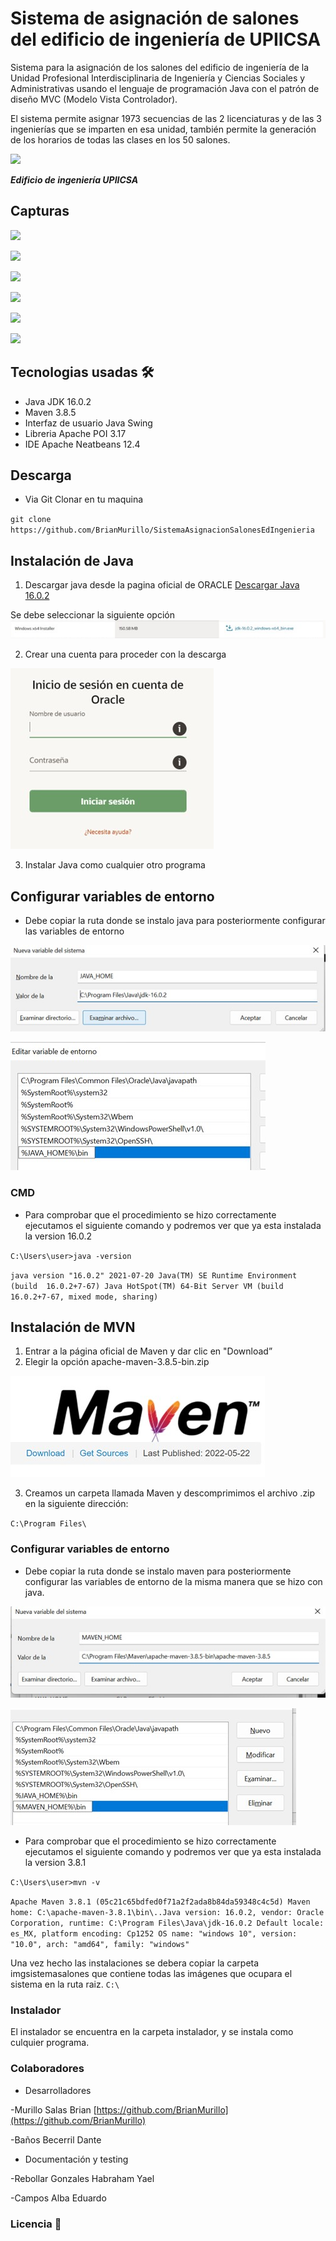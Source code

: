 # Sistema de asignación de salones del edificio de ingeniería de UPIICSA
Sistema para  la asignación de los salones del edificio de ingeniería de la Unidad Profesional Interdisciplinaria de Ingeniería y Ciencias Sociales y Administrativas usando el lenguaje de programación Java con el patrón de diseño MVC (Modelo Vista Controlador).

El sistema permite asignar 1973 secuencias de las 2 licenciaturas y de las 3 ingenierías que se imparten en esa unidad, también permite la generación de los horarios de todas las clases en los 50 salones.

![](https://upload.wikimedia.org/wikipedia/commons/4/4a/UPIICSA.jpg)

***Edificio de ingeniería UPIICSA***

## Capturas

![](https://brianmurillo.github.io/CienciasUPIICSA/img/portfolio/allocationsystem/salones1.jpg)

![](https://brianmurillo.github.io/CienciasUPIICSA/img/portfolio/allocationsystem/salones2.jpg)

![](https://brianmurillo.github.io/CienciasUPIICSA/img/portfolio/allocationsystem/salones3.jpg)

![](https://brianmurillo.github.io/CienciasUPIICSA/img/portfolio/allocationsystem/salones6.jpg)

![](https://brianmurillo.github.io/CienciasUPIICSA/img/portfolio/allocationsystem/salones8.jpg)

![](https://brianmurillo.github.io/CienciasUPIICSA/img/portfolio/allocationsystem/salones9.jpg)

## Tecnologias usadas 🛠️
- Java JDK 16.0.2
- Maven 3.8.5
- Interfaz de usuario Java Swing
- Libreria Apache POI 3.17
- IDE Apache Neatbeans 12.4

## Descarga

- Via Git
Clonar en tu maquina

``git clone https://github.com/BrianMurillo/SistemaAsignacionSalonesEdIngenieria``

## Instalación de Java
1. Descargar java desde la pagina oficial de ORACLE
[Descargar Java 16.0.2](https://www.oracle.com/java/technologies/javase/jdk16-archive-downloads.html)

Se debe seleccionar la siguiente opción
![](https://github.com/BrianMurillo/SistemaAsignacionSalonesEdIngenieria/blob/main/img_instalacion/install1.jpg?raw=true)

2. Crear una cuenta para proceder con la descarga

![](https://github.com/BrianMurillo/SistemaAsignacionSalonesEdIngenieria/blob/main/img_instalacion/install2.jpg?raw=true)

3. Instalar Java como cualquier otro programa

## Configurar variables de entorno
- Debe copiar la ruta donde se instalo java para posteriormente configurar las variables de entorno

![](https://github.com/BrianMurillo/SistemaAsignacionSalonesEdIngenieria/blob/main/img_instalacion/install6.jpg?raw=true)

![](https://github.com/BrianMurillo/SistemaAsignacionSalonesEdIngenieria/blob/main/img_instalacion/install9.jpg?raw=true)

### CMD

- Para comprobar que el procedimiento se hizo correctamente ejecutamos el siguiente comando y podremos ver que ya esta instalada la version 16.0.2

``C:\Users\user>java -version``

``java version "16.0.2" 2021-07-20 Java(TM) SE Runtime Environment (build  16.0.2+7-67) Java HotSpot(TM) 64-Bit Server VM (build 16.0.2+7-67, mixed mode, sharing)``

## Instalación de MVN

1. Entrar a la página oficial de Maven y dar clic en "Download”
2. Elegir la opción apache-maven-3.8.5-bin.zip

![](https://github.com/BrianMurillo/SistemaAsignacionSalonesEdIngenieria/blob/main/img_instalacion/install10.jpg?raw=true)

3. Creamos un carpeta llamada Maven y descomprimimos el archivo .zip en la siguiente dirección:

``C:\Program Files\``

### Configurar variables de entorno
- Debe copiar la ruta donde se instalo maven para posteriormente configurar las variables de entorno de la misma manera que se hizo con java.

![](https://github.com/BrianMurillo/SistemaAsignacionSalonesEdIngenieria/blob/main/img_instalacion/install14.jpg?raw=true)

![](https://github.com/BrianMurillo/SistemaAsignacionSalonesEdIngenieria/blob/main/img_instalacion/install16.jpg?raw=true)

- Para comprobar que el procedimiento se hizo correctamente ejecutamos el siguiente comando y podremos ver que ya esta instalada la version 3.8.1

``C:\Users\user>mvn -v``

``Apache Maven 3.8.1 (05c21c65bdfed0f71a2f2ada8b84da59348c4c5d) Maven home: C:\apache-maven-3.8.1\bin\..Java version: 16.0.2, vendor: Oracle Corporation, runtime: C:\Program Files\Java\jdk-16.0.2 Default locale: es_MX, platform encoding: Cp1252 OS name: "windows 10", version: "10.0", arch: "amd64", family: "windows"``

Una vez hecho las instalaciones se debera copiar la carpeta imgsistemasalones que contiene todas las imágenes que ocupara el sistema en la ruta raiz.
``C:\``

### Instalador
El instalador se encuentra en la carpeta instalador, y se instala como culquier programa.

### Colaboradores
- Desarrolladores

-Murillo Salas Brian [https://github.com/BrianMurillo](https://github.com/BrianMurillo)

-Baños Becerril Dante

- Documentación y testing

-Rebollar Gonzales Habraham Yael

-Campos Alba Eduardo



### Licencia 📄
